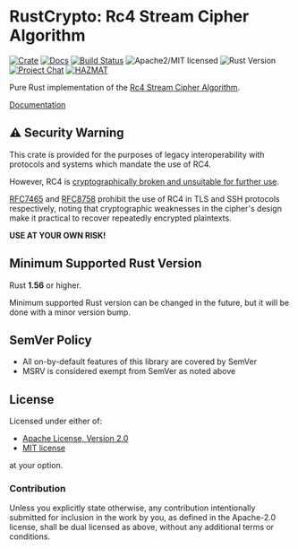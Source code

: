 # RustCrypto: Rc4 Stream Cipher Algorithm

[![Crate][crate-image]][crate-link]
[![Docs][docs-image]][docs-link]
[![Build Status][build-image]][build-link]
![Apache2/MIT licensed][license-image]
![Rust Version][rustc-image]
[![Project Chat][chat-image]][chat-link]
[![HAZMAT][hazmat-image]][hazmat-link]

Pure Rust implementation of the [Rc4 Stream Cipher Algorithm][1].

[Documentation][docs-link]

## ⚠️ Security Warning

This crate is provided for the purposes of legacy interoperability with
protocols and systems which mandate the use of RC4.

However, RC4 is [cryptographically broken and unsuitable for further use][2].

[RFC7465][3] and [RFC8758][4] prohibit the use of RC4 in TLS and SSH protocols
respectively, noting that cryptographic weaknesses in the cipher's design make
it practical to recover repeatedly encrypted plaintexts.

**USE AT YOUR OWN RISK!**

## Minimum Supported Rust Version

Rust **1.56** or higher.

Minimum supported Rust version can be changed in the future, but it will be
done with a minor version bump.

## SemVer Policy

- All on-by-default features of this library are covered by SemVer
- MSRV is considered exempt from SemVer as noted above

## License

Licensed under either of:

 * [Apache License, Version 2.0](http://www.apache.org/licenses/LICENSE-2.0)
 * [MIT license](http://opensource.org/licenses/MIT)

at your option.

### Contribution

Unless you explicitly state otherwise, any contribution intentionally submitted
for inclusion in the work by you, as defined in the Apache-2.0 license, shall be
dual licensed as above, without any additional terms or conditions.

[//]: # (badges)

[crate-image]: https://img.shields.io/crates/v/Rc4.svg
[crate-link]: https://crates.io/crates/Rc4
[docs-image]: https://docs.rs/Rc4/badge.svg
[docs-link]: https://docs.rs/Rc4/
[license-image]: https://img.shields.io/badge/license-Apache2.0/MIT-blue.svg
[rustc-image]: https://img.shields.io/badge/rustc-1.56+-blue.svg
[chat-image]: https://img.shields.io/badge/zulip-join_chat-blue.svg
[chat-link]: https://rustcrypto.zulipchat.com/#narrow/stream/260049-stream-ciphers
[build-image]: https://github.com/RustCrypto/stream-ciphers/actions/workflows/rc4.yml/badge.svg
[build-link]: https://github.com/RustCrypto/stream-ciphers/actions/workflows/rc4.yml
[hazmat-image]: https://img.shields.io/badge/crypto-hazmat%E2%9A%A0-red.svg
[hazmat-link]: https://github.com/RustCrypto/meta/blob/master/HAZMAT.md

[//]: # (footnotes)

[1]: https://en.wikipedia.org/wiki/RC4
[2]: https://www.usenix.org/system/files/conference/usenixsecurity13/sec13-paper_alfardan.pdf
[3]: https://datatracker.ietf.org/doc/html/rfc7465
[4]: https://datatracker.ietf.org/doc/html/rfc8758
